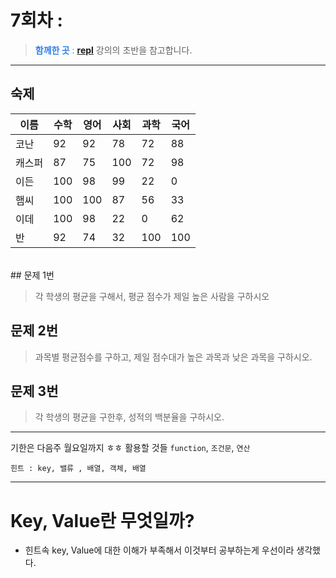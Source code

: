 # 7회차 :

> <span style ="color:#2F80ED" > **함께한 곳** :</span> **[repl](https://repl.it/@woody287/JSBasic#main.js)** 강의의 초반을 참고합니다.

---

## 숙제

| 이름   | 수학 | 영어 | 사회 | 과학 | 국어 |
| ------ | ---- | ---- | ---- | ---- | ---- |
| 코난   | 92   | 92   | 78   | 72   | 88   |
| 캐스퍼 | 87   | 75   | 100  | 72   | 98   |
| 이든   | 100  | 98   | 99   | 22   | 0    |
| 햄씨   | 100  | 100  | 87   | 56   | 33   |
| 이데   | 100  | 98   | 22   | 0    | 62   |
| 반     | 92   | 74   | 32   | 100  | 100  |

<br>
## 문제 1번

> 각 학생의 평균을 구해서, 평균 점수가 제일 높은 사람을 구하시오

## 문제 2번

> 과목별 평균점수를 구하고, 제일 점수대가 높은 과목과 낮은 과목을 구하시오.

## 문제 3번

> 각 학생의 평균을 구한후, 성적의 백분율을 구하시오.

---

기한은 다음주 월요일까지 ㅎㅎ
활용할 것들 `function`, `조건문`, `연산`

`힌트 : key, 밸류 , 배열, 객체, 배열`

---

# Key, Value란 무엇일까?

- 힌트속 key, Value에 대한 이해가 부족해서 이것부터 공부하는게 우선이라 생각했다.
